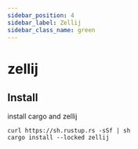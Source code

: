 ```yaml
---
sidebar_position: 4
sidebar_label: Zellij
sidebar_class_name: green
---
```


# zellij

## Install

install cargo and zellij

```shell
curl https://sh.rustup.rs -sSf | sh
cargo install --locked zellij
```
